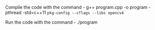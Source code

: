 Compile the code with the command - 
g++ program.cpp -o program -pthread -std=c++11 `pkg-config --cflags --libs opencv4`

Run the code with the command - 
./program